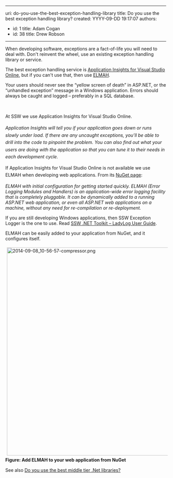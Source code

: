 

---
uri: do-you-use-the-best-exception-handling-library
title: Do you use the best exception handling library?
created: YYYY-09-DD 19:17:07
authors:
  - id: 1
    title: Adam Cogan
  - id: 38
    title: Drew Robson
---




<span class='intro'> <p>​​When developing software, exceptions are a fact-of-life you will need to deal with. Don't reinvent the wheel, use an existing exception handling library or service.</p><p>​​​The best exception handling service&#160;is <a href="/rules-to-better-application-insights-for-visual-studio-online">Application Insights for ​Visual Studio Online​</a>, but if you can't use that, then use <a href="https&#58;//www.nuget.org/packages/elmah/">ELMAH​</a>.</p><p>Your users should never see the “yellow screen of death” in ASP.NET, or the “unhandled exception” message in a Windows application. Errors should always be caught and logged – preferably in a SQL database.​</p><p><br></p> </span>

<p>​<span style="line-height&#58;1.6;">At SSW we use&#160;Application Insights for Visual Studio Online.</span></p><p class="greyBox">​ 
   <span style="line-height&#58;1.6;"></span> 
   <span style="line-height&#58;1.6;">
      <em>Application Insights will tell you if your application goes down or runs slowly under load. If there are any uncaught exceptions, you’ll be able to drill into the code to pinpoint the problem. You can also find out what your users are doing with the application so that you can tune it to their needs in each development cycle.
&#160;</em></span>​</p><p style="line-height&#58;20px;">If <span style="line-height&#58;20.7999992370605px;">Application Insights for Visual Studio Online</span>&#160;is not available we use ELMAH when developing web applications<span style="line-height&#58;1.6;">. From its 
      </span><span class="s2" style="line-height&#58;1.6;"><a href="https&#58;//www.nuget.org/packages/ELMAH">NuGet page</a>&#58;</span></p><p class="greyBox"> 
   <em>ELMAH with initial configuration for getting started quickly. ELMAH (Error Logging Modules and Handlers) is an application-wide error logging facility that is completely pluggable. It can be dynamically added to a running ASP.NET web application, or even all ASP.NET web applications on a machine, without any need for re-compilation or re-deployment.</em></p><p>If you are still developing Windows applications, then SSW Exception Logger is the one to use. Read 
   <a href="http&#58;//www.ssw.com.au/ssw/NetToolKit/04ExceptionReporter.aspx">SSW .NET Toolkit – LadyLog User Guide</a>.</p><p>ELMAH can be easily added to your application from NuGet, and it configures itself.</p><p><img src="/PublishingImages/2014-09-08_10-56-57-compressor.png" alt="2014-09-08_10-56-57-compressor.png" style="margin&#58;5px;width&#58;650px;" /><br><strong>Figure&#58; Add ELMAH to your web application from NuGet</strong></p><p>See also&#160;<a href="/Pages/use-the-best-exception-handling-framework.aspx" style="line-height&#58;20.7999992370605px;">Do&#160;you use the best middle tier .Net libraries?</a></p>


